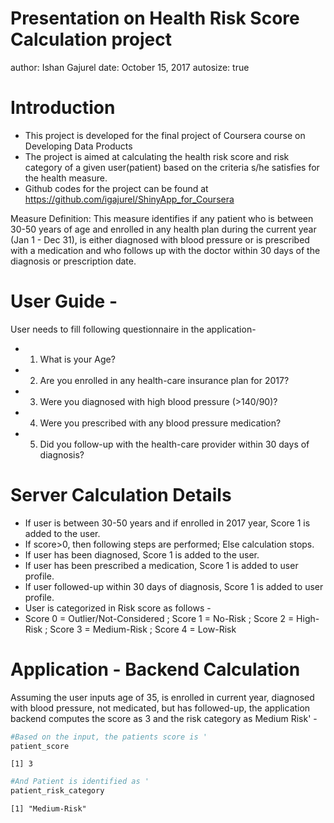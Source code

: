 Presentation on Health Risk Score Calculation project
========================================================
author: Ishan Gajurel
date: October 15, 2017
autosize: true

Introduction
========================================================

- This project is developed for the final project of Coursera course on Developing Data Products
- The project is aimed at calculating the health risk score and risk category of a given user(patient) based on the criteria s/he satisfies for the health measure. 
- Github codes for the project can be found at https://github.com/igajurel/ShinyApp_for_Coursera

Measure Definition:
This measure identifies if any patient who is between 30-50 years of age and enrolled in any health plan during the current year (Jan 1 - Dec 31), is either diagnosed with blood pressure or is prescribed with a medication and who follows up with the doctor within 30 days of the diagnosis or prescription date.

User Guide - 
========================================================

User needs to fill following questionnaire in the application-

- 1) What is your Age?
- 2) Are you enrolled in any health-care insurance plan for 2017?
- 3) Were you diagnosed with high blood pressure (>140/90)?
- 4) Were you prescribed with any blood pressure medication?
- 5) Did you follow-up with the health-care provider within 30 days of diagnosis?


Server Calculation Details
========================================================

- If user is between 30-50 years and if enrolled in 2017 year, Score 1 is added to the user.
- If score>0, then following steps are performed; Else calculation stops.
- If user has been diagnosed, Score 1 is added to the user.
- If user has been prescribed a medication, Score 1 is added to user profile.
- If user followed-up within 30 days of diagnosis, Score 1 is added to user profile.
- User is categorized in Risk score as follows -
- Score 0  = Outlier/Not-Considered ; Score 1  = No-Risk ; Score 2  = High-Risk ; Score 3  = Medium-Risk ; Score 4  = Low-Risk


Application - Backend Calculation
========================================================

Assuming the user inputs age of 35, is enrolled in current year, diagnosed with blood pressure, not medicated, but has followed-up, the application backend computes the score as 3 and the risk category as Medium Risk' -




```r
#Based on the input, the patients score is '
patient_score
```

```
[1] 3
```

```r
#And Patient is identified as '
patient_risk_category
```

```
[1] "Medium-Risk"
```
